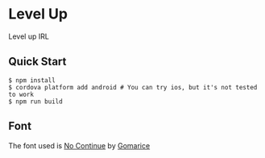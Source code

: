 # Level Up
Level up IRL

## Quick Start
```console
$ npm install
$ cordova platform add android # You can try ios, but it's not tested to work
$ npm run build
```

## Font
The font used is [No Continue](https://www.1001fonts.com/no-continue-font.html) by [Gomarice](https://www.1001fonts.com/users/gomarice/)
